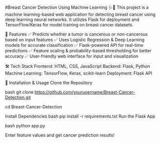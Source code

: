 #Breast Cancer Detection Using Machine Learning 🩺🔬
This project is a machine learning-based web application for detecting breast cancer using deep learning neural networks. It utilizes Flask for deployment and TensorFlow/Keras for model training on breast cancer datasets.

🚀 Features
✅ Predicts whether a tumor is cancerous or non-cancerous based on input features
✅ Uses Logistic Regression & Deep Learning models for accurate classification
✅ Flask-powered API for real-time predictions
✅ Feature scaling & probability-based thresholding for better accuracy
✅ User-friendly web interface for input and visualization

🛠️ Tech Stack
Frontend: HTML, CSS, JavaScript
Backend: Flask, Python
Machine Learning: TensorFlow, Keras, scikit-learn
Deployment: Flask API

📂 Installation & Usage
Clone the Repository

bash
git clone https://github.com/yourusername/Breast-Cancer-Detection.git

cd Breast-Cancer-Detection

Install Dependencies
bash
pip install -r requirements.txt
Run the Flask App

bash
python app.py

Enter feature values and get cancer prediction results!
